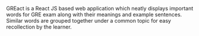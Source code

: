 GREact is a React JS based web application which neatly displays important words for GRE exam along with their meanings and example sentences. Similar words are grouped together under a common topic for easy recollection by the learner.
